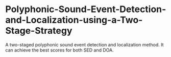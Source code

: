 # Polyphonic-Sound-Event-Detection-and-Localization-using-a-Two-Stage-Strategy
A two-staged polyphonic sound event detection and localization method. It can achieve the best scores for both SED and DOA.
